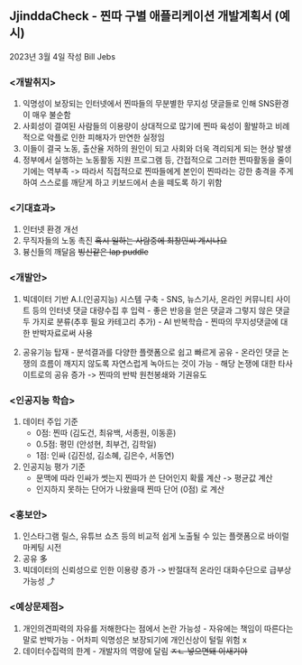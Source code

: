 ## JjinddaCheck - 찐따 구별 애플리케이션 개발계획서 (예시)

2023년 3월 4일 작성
Bill Jebs

### <개발취지>
1. 익명성이 보장되는 인터넷에서 찐따들의 무분별한 무지성 댓글들로 인해 SNS환경이 매우 불순함
2. 사회성이 결여된 사람들의 이용량이 상대적으로 많기에 찐따 육성이 활발하고 비례적으로 악플로 인한 피해자가 만연한 실정임
3. 이들이 결국 노동, 출산율 저하의 원인이 되고 사회와 더욱 격리되게 되는 현상 발생
4. 정부에서 실행하는 노동활동 지원 프로그램 등, 간접적으로 그러한 찐따활동을 줄이기에는 역부족 -> 따라서 직접적으로 찐따들에게 본인이 찐따라는 강한 충격을 주게 하여 스스로를 깨닫게 하고 키보드에서 손을 떼도록 하기 위함

### <기대효과>
1. 인터넷 환경 개선 
2. 무직자들의 노동 촉진 ~~혹시 일하는 사람중에 최창민씨 계시나요~~
3. 븅신들의 깨달음 ~~빙신같은 lap puddle~~

### <개발안>
1. 빅데이터 기반 A.I.(인공지능) 시스템 구축
            - SNS, 뉴스기사, 온라인 커뮤니티 사이트 등의 인터넷 댓글 대량수집 후 입력
            - 좋은 반응을 얻은 댓글과 그렇지 않은 댓글 두 가지로 분류(추후 필요 카테고리 추가)
            - AI 반복학습
            - 찐따의 무지성댓글에 대한 반박자료로써 사용

2. 공유기능 탑재
            - 분석결과를 다양한 플랫폼으로 쉽고 빠르게 공유
            - 온라인 댓글 논쟁의 흐름이 깨지지 않도록 자연스럽게 녹아드는 것이 가능
            - 해당 논쟁에 대한 타사이트로의 공유 증가 -> 찐따의 반박 원천봉쇄와 기권유도

### <인공지능 학습>
1. 데이터 주입 기준 
    - 0점: 찐따 (김도건, 최유백, 서종원, 이동훈)
    - 0.5점: 평민 (안성현, 최부건, 김학일)
    - 1점: 인싸 (김진성, 김소혜, 김은수, 서동연)
2. 인공지능 평가 기준
    - 문맥에 따라 인싸가 썻는지 찐따가 쓴 단어인지 확률 계산 -> 평균값 계산
    - 인지하지 못하는 단어가 나왔을때 찐따 단어 (0점) 로 계산

### <홍보안>
1. 인스타그램 릴스, 유튜브 쇼츠 등의 비교적 쉽게 노출될 수 있는 플랫폼으로 바이럴 마케팅 시전
2. 공유 多
3. 빅데이터의 신뢰성으로 인한 이용량 증가 -> 반절대적 온라인 대화수단으로 급부상 가능성 ⤴

### <예상문제점>
1. 개인의견피력의 자유를 저해한다는 점에서 논란 가능성
            - 자유에는 책임이 따른다는 말로 반박가능
            - 어차피 익명성은 보장되기에 개인신상이 털릴 위험 x
2. 데이터수집력의 한계
            - 개발자의 역량에 달림 ~~ㅈㄴ 넣으면돼 이새기야~~
